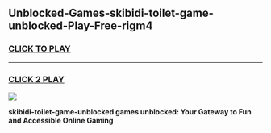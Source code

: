 
## Unblocked-Games-skibidi-toilet-game-unblocked-Play-Free-rigm4
<h3>
<a href="https://premium76.site?title=skibidi-toilet-game-unblocked&ref=23A">CLICK TO PLAY</a></h3>
<hr>

<h3>
<a href="https://premium76.site?title=skibidi-toilet-game-unblocked&ref=23A">CLICK 2 PLAY</a>
  
</h3>

<a href="https://premium76.site?title=skibidi-toilet-game-unblocked&ref=23A"><img src="https://clearcache.store/games.png"></a>


**skibidi-toilet-game-unblocked games unblocked: Your Gateway to Fun and Accessible Online Gaming**
